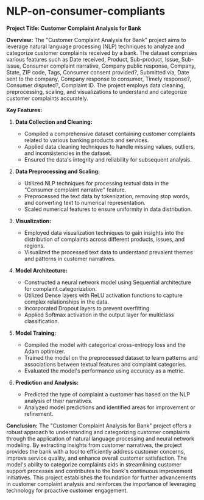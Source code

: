 # NLP-on-consumer-compliants

**Project Title: Customer Complaint Analysis for Bank**

**Overview:**
The "Customer Complaint Analysis for Bank" project aims to leverage natural language processing (NLP) techniques to analyze and categorize customer complaints received by a bank. The dataset comprises various features such as Date received, Product, Sub-product, Issue, Sub-issue, Consumer complaint narrative, Company public response, Company, State, ZIP code, Tags, Consumer consent provided?, Submitted via, Date sent to the company, Company response to consumer, Timely response?, Consumer disputed?, Complaint ID. The project employs data cleaning, preprocessing, scaling, and visualizations to understand and categorize customer complaints accurately.

**Key Features:**

1. **Data Collection and Cleaning:**
   - Compiled a comprehensive dataset containing customer complaints related to various banking products and services.
   - Applied data cleaning techniques to handle missing values, outliers, and inconsistencies in the dataset.
   - Ensured the data's integrity and reliability for subsequent analysis.

2. **Data Preprocessing and Scaling:**
   - Utilized NLP techniques for processing textual data in the "Consumer complaint narrative" feature.
   - Preprocessed the text data by tokenization, removing stop words, and converting text to numerical representation.
   - Scaled numerical features to ensure uniformity in data distribution.

3. **Visualization:**
   - Employed data visualization techniques to gain insights into the distribution of complaints across different products, issues, and regions.
   - Visualized the processed text data to understand prevalent themes and patterns in customer narratives.

4. **Model Architecture:**
   - Constructed a neural network model using Sequential architecture for complaint categorization.
   - Utilized Dense layers with ReLU activation functions to capture complex relationships in the data.
   - Incorporated Dropout layers to prevent overfitting.
   - Applied Softmax activation in the output layer for multiclass classification.

5. **Model Training:**
   - Compiled the model with categorical cross-entropy loss and the Adam optimizer.
   - Trained the model on the preprocessed dataset to learn patterns and associations between textual features and complaint categories.
   - Evaluated the model's performance using accuracy as a metric.

6. **Prediction and Analysis:**
   - Predicted the type of complaint a customer has based on the NLP analysis of their narratives.
   - Analyzed model predictions and identified areas for improvement or refinement.

**Conclusion:**
The "Customer Complaint Analysis for Bank" project offers a robust approach to understanding and categorizing customer complaints through the application of natural language processing and neural network modeling. By extracting insights from customer narratives, the project provides the bank with a tool to efficiently address customer concerns, improve service quality, and enhance overall customer satisfaction. The model's ability to categorize complaints aids in streamlining customer support processes and contributes to the bank's continuous improvement initiatives. This project establishes the foundation for further advancements in customer complaint analysis and reinforces the importance of leveraging technology for proactive customer engagement.
